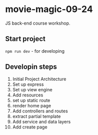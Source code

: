 # movie-magic-09-24
JS back-end course workshop.

## Start project
`npm run dev` - for developing

## Developin steps
1. Initial Project Architecture
2. Set up express
3. Set up view engine
4. Add resources
5. set up static route
6. render home page
7. Add controllers and routes
8. extract partial template
9. Add service and data layers
10. Add create page